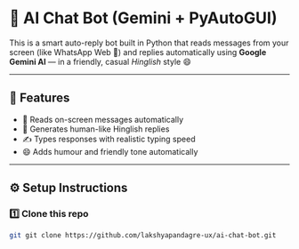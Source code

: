 # 🤖 AI Chat Bot (Gemini + PyAutoGUI)

This is a smart auto-reply bot built in Python that reads messages from your screen (like WhatsApp Web 💬) and replies automatically using **Google Gemini AI** — in a friendly, casual *Hinglish* style 😄

---

## 🚀 Features
- 💬 Reads on-screen messages automatically  
- 🧠 Generates human-like Hinglish replies  
- ✍️ Types responses with realistic typing speed  
- 😄 Adds humour and friendly tone automatically  

---

## ⚙️ Setup Instructions

### 1️⃣ Clone this repo
```bash
git git clone https://github.com/lakshyapandagre-ux/ai-chat-bot.git

